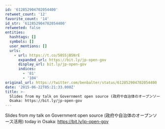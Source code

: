 ```yaml
---
id: '612852904702054400'
retweet_count: '12'
favorite_count: '14'
id_str: '612852904702054400'
retweeted: false
entities:
  hashtags: []
  symbols: []
  user_mentions: []
  urls:
    - url: https://t.co/50SSjB5NrE
      expanded_url: https://bit.ly/jp-open-gov
      display_url: bit.ly/jp-open-gov
      indices:
        - '81'
        - '104'
original_url: https://twitter.com/benbalter/status/612852904702054400
date: '2015-06-22T05:21:33.000Z'
title: >-
  Slides from my talk on Government open source (政府や自治体のオープンソース活用) today in
  Osaka: https://bit.ly/jp-open-gov
---
```


Slides from my talk on Government open source (政府や自治体のオープンソース活用) today in Osaka: https://bit.ly/jp-open-gov